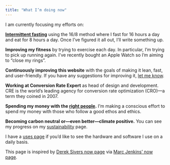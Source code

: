 ```yaml
---
title: "What I’m doing now"
---
```


I am currently focusing my efforts on:

**[Intermittent fasting](https://en.wikipedia.org/wiki/Intermittent_fasting)** using the 16/8 method where I fast for 16 hours a day and eat for 8 hours a day. Once I’ve figured it all out, I’ll write something up. 

**Improving my fitness** by trying to exercise each day. In particular, I’m trying to pick up running again. I’ve recently bought an Apple Watch so I’m aiming to “close my rings”.

**Continuously improving this website** with the goals of making it lean, fast, and user-friendly. If you have any suggestions for improving it, [let me know](/contact/).

**Working at Conversion Rate Expert** as head of design and development. CRE is the world’s leading agency for conversion rate optimization (CRO)—a term they coined in 2007.

**Spending my money with the [right people](/supports/).** I’m making a conscious effort to spend my money with those who follow a good ethos and ethics.

**Becoming carbon neutral or—even better—climate positive.** You can see my progress on my [sustainability](/sustainability/) page.

I have a [uses page](/uses/) if you’d like to see the hardware and software I use on a daily basis.

This page is inspired by [Derek Sivers now page](https://sivers.org/nowff) via [Marc Jenkins’ now page](https://marcjenkins.co.uk/now/).
